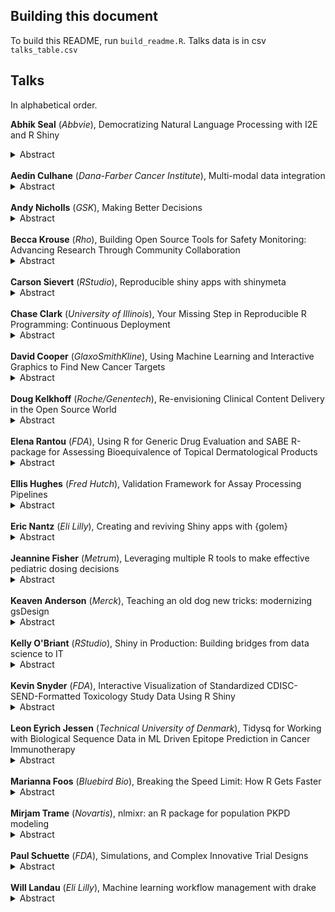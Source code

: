 ## Building this document

To build this README, run `build_readme.R`. Talks data is in csv `talks_table.csv`

## Talks

In alphabetical order.

<strong>Abhik Seal</strong> (<i>Abbvie</i>), Democratizing Natural Language Processing with I2E and R Shiny<details><summary>Abstract</summary></p>The primary objective of the presentation is to share insights of democratizing powerful natural language processing tool like I2E lingumatics and open source R and Shiny. The talk will focus on how we can leverage I2E python sdk natural language processing toolkit to perform natural language processing and visualize text mining results with R and Shiny. We will present several uses of our R shiny platform called pharmine and its use cases which we developed for minining biomedical data.</p><br>[Slides](https://github.com/rinpharma/rinpharma2019program/tree/master/talks_folder/2019-Seal-Democratizing_NLP_Search_Through_I2E_and_R_Shiny.pptx)</details><br>
<strong>Aedin Culhane</strong> (<i>Dana-Farber Cancer Institute</i>), Multi-modal data integration<details><summary>Abstract</summary></p>NA</p><br>[Slides](https://github.com/rinpharma/rinpharma2019program/tree/master/talks_folder/2019-Culhane-Multi_Modal_Data_Integration.pdf)</details><br>
<strong>Andy Nicholls</strong> (<i>GSK</i>), Making Better Decisions<details><summary>Abstract</summary></p>In the early phases of clinical development, the future of a compound depends on more than just the result of hypothesis test on a single endpoint, in a single phase 2 study. We think a lot about how design choices affect immediate outcomes. GSK's Quantitative Decision Making (QDM) framework focusses on the question, "How do we design our study in order to increase the chances that it will deliver data that will allow us to decide whether the drug should continue in development, or stop?" The QDM Framework has been developed in R and takes advantage of the Biostatistics HPC environment, running thousands of hypothetical scenarios in close to real-time. The initiative is changing the way we plan and deliver clinical trials. Thanks to a Shiny front end, Statisticians are able to walk clinical teams through key trial design decisions in order to estimate the Probability of Success ? a key component in the QDM framework. This presentation will cover the core QDM concepts and present the key communication outputs created to support the process.</p><br>[Slides](https://github.com/rinpharma/rinpharma2019program/tree/master/talks_folder/2019-Nicholls-Making_Better_Decisions.pdf)</details><br>
<strong>Becca Krouse</strong> (<i>Rho</i>), Building Open Source Tools for Safety Monitoring: Advancing Research Through Community Collaboration<details><summary>Abstract</summary></p>The Interactive Safety Graphics (ISG) workstream of the ASA-DIA Biopharm Safety Working Group is excited to introduce the safetyGraphics package: an interactive framework for evaluating clinical trial safety in R using a flexible data pipeline. Our group seeks to modernize clinical trial safety monitoring by building tools for data exploration and reporting in a highly collaborative open source environment. At present, our team includes clinical and technical representatives from the pharmaceutical industry, academia, and the FDA, and additional contributors are always welcome. The current release of the safetyGraphics R package includes graphics related to drug-induced liver injury. The R package is paired with an in-depth clinical workflow for monitoring liver function created by expert clinicians based on medical literature. safetyGraphics features interactive visualizations built using htmlwidgets, a Shiny application, and the ability to export a fully reproducible instance of the charts with associated source code. To ensure quality and accuracy, the package includes more than 300 unit tests, and it has been vetted through a beta testing process that included feedback from more than 20 clinicians and analysts. The Shiny application can easily be extended to include new charts or applied to other disease areas due to its modular design and generalized charting framework. Several companies have adapted the tool for their own use, leading to interesting discussions and paving the way for enhancements, which demonstrates the power of open source and community collaboration.</p><br>[Slides](https://github.com/rinpharma/rinpharma2019program/tree/master/talks_folder/2019-Krouse-Building_Open_Source_Tools_for_Safety_Monitoring.pptx)</details><br>
<strong>Carson Sievert</strong> (<i>RStudio</i>), Reproducible shiny apps with shinymeta<details><summary>Abstract</summary></p>Shiny makes it easy to take domain logic from an existing R script and wrap some reactive logic around it to produce an interactive webpage where others can quickly explore different variables, parameter values, models/algorithms, etc. Although the interactivity is great for many reasons, once an interesting result is found, it's more difficult to prove the correctness of the result since: (1) the result can only be (easily) reproduced via the Shiny app and (2) the relevant domain logic which produced the result is obscured by Shiny's reactive logic. The R package shinymeta provides tools for capturing and exporting domain logic for execution outside of a Shiny runtime (so that others can reproduce Shiny-based result(s) from a new R session).</p><br>[Slides](https://talks.cpsievert.me/20190823/)</details><br>
<strong>Chase Clark</strong> (<i>University of Illinois</i>), Your Missing Step in Reproducible R Programming: Continuous Deployment<details><summary>Abstract</summary></p>The past few years have shown vast improvements in workflows for reproducible and distributable research within the R ecosystem. At satRday Chicago everyone in the audience said they used R Markdown, however only one person raised their hand when asked if they could associate their reports back to the code version that generated it. Since continuous integration is quickly becoming commonplace in the R community, continuous deployment (CD) is a logical and easy step to add to your workflow to enhance reproducibility. I will demo associating R Markdown to the code version that produced it and automating the build and release of both executable and cloud-based Shiny apps. Finally, an announcement of the electricShine package for creating Electron based Shiny apps will highlight the power of using CD with production-level Shiny apps.</p><br>[Slides](https://github.com/rinpharma/rinpharma2019program/tree/master/talks_folder/2019-Clark-Continuous_Deployment.pdf)</details><br>
<strong>David Cooper</strong> (<i>GlaxoSmithKline</i>), Using Machine Learning and Interactive Graphics to Find New Cancer Targets<details><summary>Abstract</summary></p>GlaxoSmithKline is searching for new oncology drug targets.  We have CRISPR knockout data for many cancer cell lines and many genes.  For these same cell lines, we also have genomic data --somatic mutations, copy number variants, and gene expression.  We use machine learning (random forests) to find predictive relationships between genomic features and cell line growth under knockout.  Then we use GLASSES, a shiny app, to share the results with biologists.  GLASSES lets scientists interactively explore key relationships and discover novel cancer vulnerabilities.</p><br>[Slides](https://github.com/rinpharma/rinpharma2019program/tree/master/talks_folder/2019-Cooper-Using_ML_and_Interactive_Graphics_to_Find_New_Cancer_Targets.pptx)</details><br>
<strong>Doug Kelkhoff</strong> (<i>Roche/Genentech</i>), Re-envisioning Clinical Content Delivery in the Open Source World<details><summary>Abstract</summary></p>Content delivery in preparation for filing a clinical study report requires robust tooling for quickly and reproducibly compiling analysis of study data. Traditionally, this reproducibility has stemmed from one-time, rigorous validation of a development environment and analytic workflow. More recently, this paradigm has shifted to match modern software development principles, transitioning toward continuous monitoring of software validation and quality.

I'll share our developing perspectives on validation and reproducibility, driven by a need to leverage open source tools. This vision leans on open source software such as R and its package ecosystems, publicly maintained containerized environments like the rocker project and cross-industry risk assessment via the R Validation Hub. By treating analysis as a software process in the content pipeline transforming raw data into analytic results, we can take advantage of the continuous deployment workflows prevalent in the software development world to shorten our filing timelines, while simultaneously delivery a more reproducible product to our health authority partners.</p><br>[Slides](https://github.com/rinpharma/rinpharma2019program/tree/master/talks_folder/2019-Kelkhoff-Reenvisioning_Clinical_Content_Delivery_in_the_Open_Source_World.pdf)</details><br>
<strong>Elena Rantou</strong> (<i>FDA</i>), Using R for Generic Drug Evaluation and SABE R-package for Assessing Bioequivalence of Topical Dermatological Products<details><summary>Abstract</summary></p>Determination of bioequivalence (BE), a crucial part of the evaluation of generic drugs, may depend on clinical endpoint studies, pharmacokinetic (PK) studies of bioavailability, and In-Vitro tests, among others. Additionally, in reviewing Abbreviated New Drug Applications (ANDA), FDA reviewers often analyze safety studies and perform various kinds of simulations. A growing, vibrant group of statisticians in the Office of Biostatistics, CDER/FDA has adopted R for both their routine tasks and to address numerous scientific questions that are received in the form of internal consults. During the past 5 years, we have used R to run power simulations; generate the distribution of certain statistics of interest; assess the similarity of and cluster amino-acid sequences as well as, derive the distribution of the molecular weight of such sequences of a certain length; and determine the validity of data sets categorized for genotoxicity. R-package SABE was developed to accompany a new statistical test, used to assess BE of topical dermatological products when data for evaluation come from the In-Vitro Permeation Test (IVPT) [1]. BE tests consider comparisons between a Test (usually generic) and a Reference (RLD) product under a replicate study design. A function that assesses BE of a Test and a Reference formulation uses a mixed scaled criterion for the PK metrics AUC (Area Under the Curve) and Cmax (maximum concentration).</p><br>[Slides](https://github.com/rinpharma/rinpharma2019program/tree/master/talks_folder/2019-Rantou-Generic_Drug_Evaluation_Bioequivalence_Topical_Dermatological_Products.pdf)</details><br>
<strong>Ellis Hughes</strong> (<i>Fred Hutch</i>), Validation Framework for Assay Processing Pipelines<details><summary>Abstract</summary></p>In this talk I will discuss the steps that have been created for validating internally generated R packages at SCHARP (Statistical Center for HIV/AIDS Research and Prevention) and the lessons learned while creating packages as a team.

Housed within Fred Hutch, SCHARP is an instrumental partner in the research and clinical trials surrounding HIV prevention and vaccine development. Part of SCHARP's work involves analyzing experimental biomarkers and endpoints which change as the experimental question, analysis methods, antigens measured, and assays evolve. Maintaining a validated code base that is rigid in its output format, but flexible enough to cater a variety of inputs with minimal custom coding has proven to be important for reproducibility and scalability.

SCHARP has developed several key steps in the creation, validation, and documentation of R packages that take advantage of R's packaging functionality. First, the programming team works with leadership to define specifications and lay out a roadmap of the package at the functional level. Next, statistical programmers work together and approach the task from a software development view. Once the code has been developed, the package is validated according to procedures that comply with 21 CFR part 11, and leverage software development life cycle (SDLC) methodology. Finally, the package is made available for use across the team on live data. These procedures set up a framework for validating assay processing packages that furthers the ability of Fred Hutch to provide world-class support for our clinical trials.</p><br>[Slides](https://thebioengineer.github.io/post/2019-08-24-r-in-pharma/r_pharma_scharp_validation)</details><br>
<strong>Eric Nantz</strong> (<i>Eli Lilly</i>), Creating and reviving Shiny apps with {golem}<details><summary>Abstract</summary></p>Developing Shiny applications that meet design goals, easily deploy to multiple platforms, and contain easily maintainable components (all while adhering to best practices) is typically a difficult endeavor. Until recently, there has not been a tool addressing the optimal development workflow and construction of Shiny apps. The {golem} package by Think-R offers an opinionated framework for creating a Shiny app as a package, with {usethis}-like functionality to add a diverse set of capabilities. In this presentation, I will share how {golem} enables a robust standard for Shiny development and how it magically brought a dormant application back to life.</p><br>[Slides](https://rpodcast.gitlab.io/golem_rpharma2019/#1)</details><br>
<strong>Jeannine Fisher</strong> (<i>Metrum</i>), Leveraging multiple R tools to make effective pediatric dosing decisions<details><summary>Abstract</summary></p>R Shiny apps allow for dynamic, interactive, real-time integration of knowledge within a drug-development program to support decision making. Here, an R Shiny app was used to explore the pharmacokinetic and pharmacodynamic effects of different dosing regimens of the anti IL-17 human mAb Cosentyx? (secukinumab) in pediatric patients. Secukinumab has been studied and approved to treat psoriasis in adult patients. Models which describe the dose-exposure-response relationships in adults (Lee et al., Clin Pharmacol Ther, 2019 and FDA, Medical Reviews BLA 125504, 2015) were used in the mrgsolve simulation package to explore these relationships in pediatric patients. The prior adult knowledge, used in conjunction with the computational infrastructure leveraged through R, the Shiny app, mrgsolve, and Rcpp, allows researchers to explore various dosing regimens in a difficult-to-study patient population. The tools and approaches described here have been routinely used to support regulatory interactions (ex. PIP) involving pediatric dosing.</p><br>[Slides](https://github.com/rinpharma/rinpharma2019program/tree/master/talks_folder/2019-Fisher-Pediatric_Dosing_Decisions.pdf)</details><br>
<strong>Keaven Anderson</strong> (<i>Merck</i>), Teaching an old dog new tricks: modernizing gsDesign<details><summary>Abstract</summary></p>The gsDesign package for group sequential design is widely used with >30k downloads. The package was originally written in 2007 with substantial documentation and Runit testing created before 2010. A Shiny interface was created to make the package more approachable in about 2015. Recent efforts have focused on updating package to use Roxygen2, pkgdown, covr/covrpage and testthat as well as changing vignettes from Sweave to R Markdown. The learning curve for this modernization will be discussed as well as usage in a regulated environment.</p><br>[Slides](https://github.com/rinpharma/rinpharma2019program/tree/master/talks_folder/2019-Anderson-Modernizing_gsDesign.pptx)</details><br>
<strong>Kelly O'Briant</strong> (<i>RStudio</i>), Shiny in Production: Building bridges from data science to IT<details><summary>Abstract</summary></p>We know that adopting documentation, testing, and version control mechanisms are important for creating a culture of reproducibility in data science. But once you've embraced some basic development best practices, what comes next? What does it take to feel confident that our data products will make it to production? This talk will cover case studies in how I work with R users at various organizations to bridge the gaps that form between development and production. I'll cover reasons why CI/CD tools can enhance reproducibility for R and data science, showcase practical examples like automated testing and push-based application deployment, and point to simple resources for getting started with these tools in a number of different environments.</p><br>[Slides](https://speakerdeck.com/kellobri/shiny-in-production-building-bridges-from-data-science-to-it)</details><br>
<strong>Kevin Snyder</strong> (<i>FDA</i>), Interactive Visualization of Standardized CDISC-SEND-Formatted Toxicology Study Data Using R Shiny<details><summary>Abstract</summary></p>The standardization of nonclinical study data by the Clinical Data Interchange Standards Consortium (CDISC) via the Standard for Exchange of Nonclinical Data (SEND) has created an opportunity for the collaborative development and use of open source software solutions to analyze and visualize toxicology study data. Shiny is an open source R package that facilitates the development of user-friendly, web-based applications. The Pharmaceutical Users Software Exchange (PhUSE) consortium has provided a platform for stakeholders throughout the pharmaceutical industry to collaboratively build and share tools, e.g. R Shiny applications, to enhance the effectiveness and efficiency of drug development. The modeling of standard repeat-dose toxicology study endpoints, e.g. body weights, clinical signs, clinical pathology, histopathology, toxicokinetics, etc., in SEND has created new opportunities for dynamic, interactive visualization of study data above and beyond the static tables and figures typically included in static study reports. For example, clinical pathology data from nonclinical toxicology studies can be difficult to digest when presented as group means in data tables, due to the large number of potentially correlated analytes collected across treatment groups, sexes, and potentially multiple timepoints. An R Shiny application has been developed to allow end users to comprehensively examine these datasets, using a variety of analytical and visualization methods, with relative ease. The application is publicly hosted on shinyapps.io, and the source code can be found on the PhUSE GitHub website.</p><br>[Slides](https://github.com/rinpharma/rinpharma2019program/tree/master/talks_folder/2019-Snyder-Visualization_of_SEND_Toxicity_Study.pptx)</details><br>
<strong>Leon Eyrich Jessen</strong> (<i>Technical University of Denmark</i>), Tidysq for Working with Biological Sequence Data in ML Driven Epitope Prediction in Cancer Immunotherapy<details><summary>Abstract</summary></p>We are amidst a data revolution. Just the past 5 years, the cost of sequencing a human genome has gone down approximately 10-fold. This development moves equally fast within areas such as mass spectrometry, in vitro immuno-peptide screening a.o. This facilitates the search for bio-markers, biologics, therapeutics, etc. but also redefines the requirements for storing, accessing and working with data and the skillset of bio data scientists. In this talk I will present tidysq, an R-package aiming at extending the Tidyverse framework to include (tidy) bio-data-science / bioinformatics. Tidysq will be presented in context with current status in ML driven (neo)epitope prediction within cancer immunotherapy.</p><br>[Slides](https://github.com/rinpharma/rinpharma2019program/tree/master/talks_folder/2019-Jessen-Tidysq_Cancer_Immunotherapy.html)</details><br>
<strong>Marianna Foos</strong> (<i>Bluebird Bio</i>), Breaking the Speed Limit: How R Gets Faster<details><summary>Abstract</summary></p>NA</p><br>[Slides](https://docs.google.com/presentation/d/1U5IetIuyLt2mnwljjP6L04I2veLGzDOpJtDP60veuPY/mobilepresent?slide=id.p)</details><br>
<strong>Mirjam Trame</strong> (<i>Novartis</i>), nlmixr: an R package for population PKPD modeling<details><summary>Abstract</summary></p>nlmixr is a free and open source R package for fitting nonlinear pharmacokinetic (PK), pharmacodynamic (PD), joint PK/PD and quantitative systems pharmacology (QSP) mixed-effects models. Currently, nlmixr is capable of fitting both traditional compartmental PK models as well as more complex models implemented using ordinary differential equations (ODEs). It is under intensive development and has succeeded in attracting extensive attention and a willingness to make contributions from the pharmaceutical modeling community. We believe that, over time, it will become a capable, credible alternative to commercial software tools, such as NONMEM, Monolix, and Phoenix NLME.</p><br>[Slides](https://github.com/rinpharma/rinpharma2019program/tree/master/talks_folder/2019-Trame-nlmixr.pdf)</details><br>
<strong>Paul Schuette</strong> (<i>FDA</i>), Simulations, and Complex Innovative Trial Designs<details><summary>Abstract</summary></p>NA</p><br>[Slides](https://github.com/rinpharma/rinpharma2019program/tree/master/talks_folder/2019-Schuette-R_Simulations_and_Complex_Innovative_Trial_Designs.pdf)</details><br>
<strong>Will Landau</strong> (<i>Eli Lilly</i>), Machine learning workflow management with drake<details><summary>Abstract</summary></p>Machine learning workflows can be difficult to manage. A single round of computation can take several hours to complete, and routine updates to the code and data tend to invalidate hard-earned results. You can enhance the maintainability, hygiene, speed, scale, and reproducibility of such projects with the drake R package. drake resolves the dependency structure of your analysis pipeline, skips tasks that are already up to date, executes the rest with optional distributed computing, and organizes the output so you rarely have to think about data files. This talk demonstrates a deep learning project with drake-powered automation.</p><br>[Slides](https://github.com/rinpharma/rinpharma2019program/tree/master/talks_folder/2019-Landau-Machine_Learning_Workflow_Management_in_R.pdf)</details><br>
